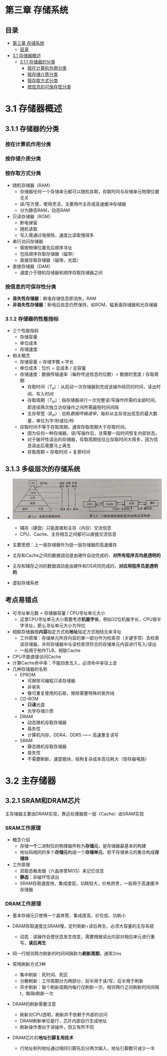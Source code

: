 # 第三章 存储系统

## 目录
- [第三章 存储系统](#第三章-存储系统)
  - [目录](#目录)
- [3.1 存储器概述](#31-存储器概述)
  - [3.1.1 存储器的分类](#311-存储器的分类)
    - [按在计算机作用分类](#按在计算机作用分类)
    - [按存储介质分类](#按存储介质分类)
    - [按存取方式分类](#按存取方式分类)
    - [按信息的可保存性分类](#按信息的可保存性分类)

# 3.1 存储器概述

## 3.1.1 存储器的分类

### 按在计算机作用分类

### 按存储介质分类

### 按存取方式分类

- 随机存储器（RAM）
  - 存储器任何一个存储单元都可以随机存取，存取时间与存储单元物理位置无关
  - 读/写方便，使用灵活，主要用作主存或高速缓冲存储器
  - 分为静态RAM，动态RAM
- 只读存储器（ROM）
  - 断电保留
  - 随机读取
  - 写入需通过电擦除，速度比读取慢得多
- 串行访问存储器
  - 需按物理位置先后顺序寻址
  - 包括顺序存取存储器（磁带）
  - 直接存取存储器（磁带、光盘）
- 直接存储器（DAM）
  - 速度介于随机存储器和顺序存取存储器之间


### 按信息的可保存性分类

- **易失性存储器**：断电存储信息即消失，RAM
- **非易失性存储器**：断电后信息仍然保持，如ROM、磁表面存储器和光存储器

### 3.1.2 存储器的性能指标

- 三个性能指标
  - 存储容量
  - 单位成本
  - 存储速度
- 相关概念
  - 存储容量 = 存储字数 x 字长
  - 单位成本：位价 = 总成本 / 总容量
  - 存储速度：数据传输速率（每秒传送信息的位数）= 数据的宽度 / 存取周期
    - 存取时间（$T_a$）：从启动一次存储器到完成该操作经历的时间，读出时间、写入时间
    - 存取周期（$T_m$）：指存储器进行一次完整读/写操作所需的全部时间，即连续两次独立访存操作之间所需最短时间间隔
    - 主存带宽（$B_m$）：也称*数据传输速率*，每秒从主存进出信息的最大数量，单位为字/秒或位/秒
  - 存取时间不等于存取周期，通常存取周期大于存取时间。
    - 因为任何一种存储器，读/写操作后，总需要一段时间恢复内部状态。
    - 对于破坏性读出的存储器，存取周期往往比存取时间大得多，因为信息读出后需要马上再生
    - 存取周期 = 存取时间 + 复原时间

## 3.1.3 多级层次的存储系统

- ![多级存储系统](./3-pic/多级存储系统.png)
  - 辅存（硬盘）只能直接和主存（内存）交流信息
  - CPU、Cache、主存相互之间都可以直接交流信息

- 主要思想：上一层存储器作为低一层存储器的高速缓存

- 主存和Cache之间的数据调动是由硬件自动完成的，**对所有程序员均是透明的**
- 主存和辅存之间的数据调动是由硬件和OS共同完成的，**对应用程序员是透明的**
- 虚拟存储系统

## 考点易错点

- 可寻址单元数 = 存储器容量 / CPU寻址单元大小
  - 这里CPU寻址单元大小需要考虑**机器字长**，例如32位机器字长，CPU按半字寻址，那么寻址单元大小为16位
- 相联存储器按**内容**指定方式和**地址**指定方式相结合来寻址
  - 工作原理：存储单元所存内容的某一部分作为检索项（关键字项）去检索该存储器，并将存储器中与该检索项符合的存储单元内容进行写入/读出
  - 一般用于制作TLB、相联Cache
- CPU不能直接访问Cache
- 计算Cache命中率：不能四舍五入，必须命中率往上走
- 几种存储器的名称
  - EPROM
    - 可擦除可编程只读存储器
    - 非易失
    - 像可重复使用的石板，擦除需要特殊的紫外线
  - CD-ROM
    - **只读**光盘
    - 光学存储介质
  - DRAM
    - 动态随机存取存储器
    - 易失性
    - 计算机内存，DDR4、DDR5 —— 高速重复读写
  - SRAM
    - 静态随机存取存储器
    - 易失性
    - 不需要刷新，速度极快，结构复杂成本高功耗大（锁存器电路）

# 3.2 主存储器

## 3.2.1 SRAM和DRAM芯片

主存储器主要由DRAM实现，靠近处理器那一层（Cache）由SRAM实现

### SRAM工作原理

- 概念介绍
  - 存储**一个**二进制位的物理器件称为**存储元**，是存储器最基本的构建
  - 地址码相同的多个**存储元**构成一个**存储单元**，若干存储单元的集合构成**存储体**
- 工作原理
  - 双稳态触发器（六晶体管MOS）来记忆信息
  - **静态**：非破坏性读出
  - SRAM存取速度快，集成度低，功耗较大，价格昂贵，一般用于高速缓冲存储器

### DRAM工作原理

- 基本存储元只使用一个晶体管，集成度高、价位低、功耗小
- DRAM存取速度比SRAM慢，定时刷新+读后再生，必须大容量的主存系统
  - 动态：读操作会使状态发生改变，需要根据读出内容对相应单元进行重写，**读后再生**
- 同一行相邻两次刷新的时间间隔称为**刷新周期**，通常2ms

- 常用刷新方式3种
  - 集中刷新：死时间、死区
  - 分散刷新：工作周期分为两部分，前半用于读/写，后半用于刷新
  - 异步刷新：每个刷新周期内每行仅刷新一次，相邻两行之间刷新时间间隔t，每隔t刷新一次
- DRAM的刷新需要注意
  - 刷新对CPU透明，刷新并不依赖于外部的访问
  - DRAM刷新单位是行，芯片内部自行生成地址
  - 刷新操作类似于读操作，但又有所不同
- DRAM芯片的**地址引脚复用技术**
  - 行地址和列地址通过相同引脚先后分两次输入，地址引脚数可减少一半
